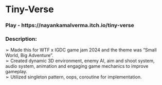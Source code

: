 <h1>Tiny-Verse</h1>
<h3>Play - https://nayankamalverma.itch.io/tiny-verse </h3>
<h3>Description:</h3>
➢ Made this for WTF x IGDC game jam 2024 and the theme was “Small World, Big Adventure”.<br>
➢ Created dynamic 3D environment, enemy AI, aim and shoot system, audio system, animation and engaging game mechanics to improve gameplay.<br>
➢ Utilized singleton pattern, oops, coroutine for implementation.
